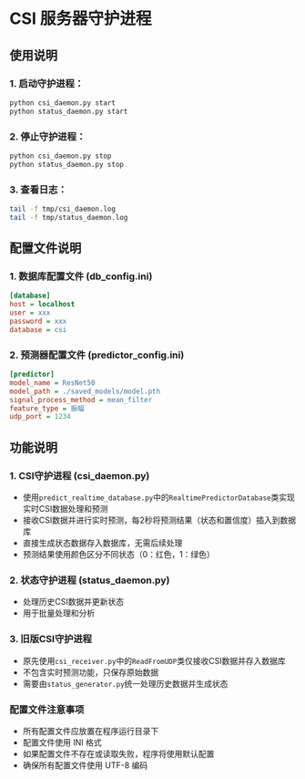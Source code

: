 # CSI 服务器守护进程

## 使用说明

### 1. 启动守护进程：
```bash
python csi_daemon.py start
python status_daemon.py start
```

### 2. 停止守护进程：
```bash
python csi_daemon.py stop
python status_daemon.py stop
```

### 3. 查看日志：
```bash
tail -f tmp/csi_daemon.log
tail -f tmp/status_daemon.log
```

## 配置文件说明

### 1. 数据库配置文件 (db_config.ini)
```ini
[database]
host = localhost
user = xxx
password = xxx
database = csi
```

### 2. 预测器配置文件 (predictor_config.ini)
```ini
[predictor]
model_name = ResNet50
model_path = ./saved_models/model.pth
signal_process_method = mean_filter
feature_type = 振幅
udp_port = 1234
```

## 功能说明

### 1. CSI守护进程 (csi_daemon.py)
- 使用`predict_realtime_database.py`中的`RealtimePredictorDatabase`类实现实时CSI数据处理和预测
- 接收CSI数据并进行实时预测，每2秒将预测结果（状态和置信度）插入到数据库
- 直接生成状态数据存入数据库，无需后续处理
- 预测结果使用颜色区分不同状态（0：红色，1：绿色）

### 2. 状态守护进程 (status_daemon.py)
- 处理历史CSI数据并更新状态
- 用于批量处理和分析

### 3. 旧版CSI守护进程
- 原先使用`csi_receiver.py`中的`ReadFromUDP`类仅接收CSI数据并存入数据库
- 不包含实时预测功能，只保存原始数据
- 需要由`status_generator.py`统一处理历史数据并生成状态


### 配置文件注意事项
- 所有配置文件应放置在程序运行目录下
- 配置文件使用 INI 格式
- 如果配置文件不存在或读取失败，程序将使用默认配置
- 确保所有配置文件使用 UTF-8 编码